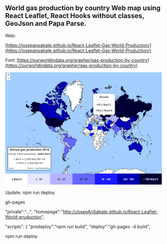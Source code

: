 ## World gas production by country Web map using React Leaflet, React Hooks without classes, GeoJson and Papa Parse.


Web:

[https://josepansabate.github.io/React-Leaflet-Gas-World-Pruduction/](https://josepansabate.github.io/React-Leaflet-Gas-World-Pruduction/)


Font: 
[https://ourworldindata.org/grapher/gas-production-by-country](https://ourworldindata.org/grapher/gas-production-by-country)

<p align="center">
<img   src="./img/mostra.PNG">
</p>

Update:
npm run deploy 

gh-pages

"private":"...",
"homepage":"http://JosepAnSabate.github.io/React-Leaflet-World-pruduction",

   "scripts": {
    "predeploy":"npm run build",
    "deploy":"gh-pages -d build",


npm run deploy